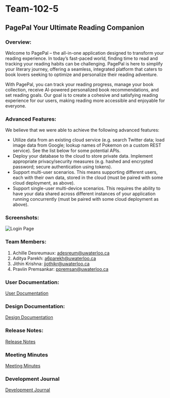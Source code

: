 # Team-102-5

## PagePal Your Ultimate Reading Companion

### Overview:

Welcome to PagePal – the all-in-one application designed to transform your reading experience. In today’s fast-paced world, finding time to read and tracking your reading habits can be challenging. PagePal is here to simplify your literary journey, offering a seamless, integrated platform that caters to book lovers seeking to optimize and personalize their reading adventure.

With PagePal, you can track your reading progress, manage your book collection, receive AI-powered personalized book recommendations, and set reading goals. Our goal is to create a cohesive and satisfying reading experience for our users, making reading more accessible and enjoyable for everyone.

### Advanced Features:

We believe that we were able to achieve the following advanced features:
- Utilize data from an existing cloud service (e.g. search Twitter data; load image data from Google; lookup names of Pokemon on a custom REST service). See the list below for some potential APIs.
- Deploy your database to the cloud to store private data. Implement appropriate privacy/security measures (e.g. hashed and encrypted password; secure authentication using tokens).
- Support multi-user scenarios. This means supporting different users, each with their own data, stored in the cloud (must be paired with some cloud deployment, as above).
- Support single-user multi-device scenarios. This requires the ability to have your data shared across different instances of your application running concurrently (must be paired with some cloud deployment as above).

### Screenshots:

![Login Page](https://git.uwaterloo.ca/ppremsan/team-102-5/-/blob/main/PagePal/src/main/resources/login.png)

### Team Members:
1. Achille Desreumaux: adesreum@uwaterloo.ca
2. Aditya Parekh: a6parekh@uwaterloo.ca
3. Jithin Krishna: jjothikr@uwaterloo.ca
4. Praviin Premsankar: ppremsan@uwaterloo.ca

### User Documentation:

[User Documentation](../../wikis/User-Documentation)

### Design Documentation:

[Design Documentation](../../wikis/Design-Documentation)

### Release Notes:

[Release Notes](../../wikis/Release-Notes)

### Meeting Minutes

[Meeting Minutes](../../wikis/Meeting-Minutes)

### Development Journal

[Development Journal](../../wikis/Development-Journal)
